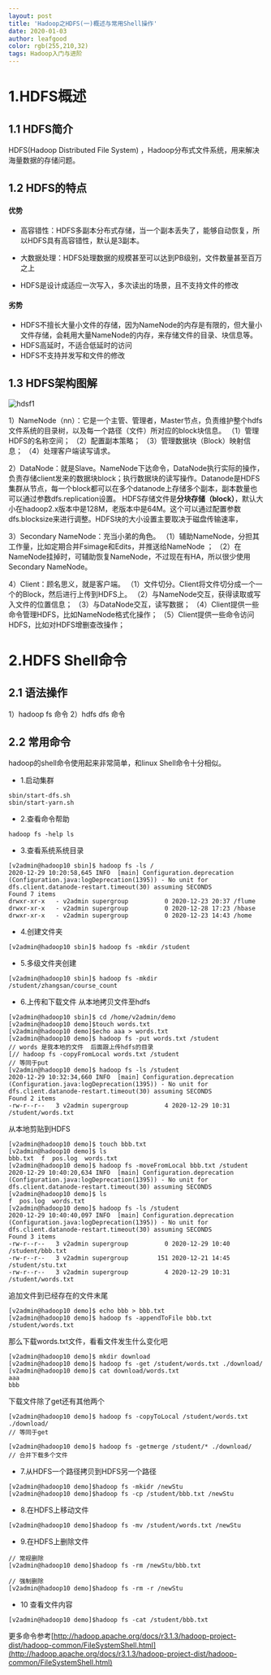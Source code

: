 ```yaml
---
layout: post
title: 'Hadoop之HDFS(一)概述与常用Shell操作'
date: 2020-01-03
author: leafgood
color: rgb(255,210,32)
tags: Hadoop入门与进阶
---
```

# 1.HDFS概述
## 1.1 HDFS简介
HDFS(Hadoop Distributed File System) ，Hadoop分布式文件系统，用来解决海量数据的存储问题。

## 1.2 HDFS的特点
#### 优势
- 高容错性：HDFS多副本分布式存储，当一个副本丢失了，能够自动恢复，所以HDFS具有高容错性，默认是3副本。

- 大数据处理：HDFS处理数据的规模甚至可以达到PB级别，文件数量甚至百万之上
- HDFS是设计成适应一次写入，多次读出的场景，且不支持文件的修改

#### 劣势
- HDFS不擅长大量小文件的存储，因为NameNode的内存是有限的，但大量小文件存储，会耗用大量NameNode的内存，来存储文件的目录、块信息等。
- HDFS高延时，不适合低延时的访问
- HDFS不支持并发写和文件的修改

## 1.3 HDFS架构图解
![hdsf1](../assets/article/hdfs1) 

1）NameNode（nn）：它是一个主管、管理者，Master节点，负责维护整个hdfs文件系统的目录树，以及每一个路径（文件）所对应的block块信息。
（1）管理HDFS的名称空间；
（2）配置副本策略；
（3）管理数据块（Block）映射信息；
（4）处理客户端读写请求。

2）DataNode：就是Slave。NameNode下达命令，DataNode执行实际的操作，负责存储client发来的数据块block；执行数据块的读写操作。Datanode是HDFS集群从节点，每一个block都可以在多个datanode上存储多个副本，副本数量也可以通过参数dfs.replication设置。
HDFS存储文件是**分块存储（block）**，默认大小在hadoop2.x版本中是128M，老版本中是64M。这个可以通过配置参数dfs.blocksize来进行调整。HDFS块的大小设置主要取决于磁盘传输速率，

3）Secondary NameNode：充当小弟的角色。
（1）辅助NameNode，分担其工作量，比如定期合并Fsimage和Edits，并推送给NameNode ；
（2）在NameNode挂掉时，可辅助恢复NameNode，不过现在有HA，所以很少使用Secondary NameNode。

4）Client：顾名思义，就是客户端。
（1）文件切分。Client将文件切分成一个一个的Block，然后进行上传到HDFS上。
（2）与NameNode交互，获得读取或写入文件的位置信息；
（3）与DataNode交互，读写数据；
（4）Client提供一些命令管理HDFS，比如NameNode格式化操作；
（5）Client提供一些命令访问HDFS，比如对HDFS增删查改操作；

# 2.HDFS Shell命令
## 2.1 语法操作
1）hadoop fs 命令
2）hdfs dfs 命令

## 2.2 常用命令
hadoop的shell命令使用起来非常简单，和linux Shell命令十分相似。

- 1.启动集群
```
sbin/start-dfs.sh
sbin/start-yarn.sh
```
- 2.查看命令帮助
```
hadoop fs -help ls
```

- 3.查看系统系统目录
```
[v2admin@hadoop10 sbin]$ hadoop fs -ls /
2020-12-29 10:20:58,645 INFO  [main] Configuration.deprecation (Configuration.java:logDeprecation(1395)) - No unit for dfs.client.datanode-restart.timeout(30) assuming SECONDS
Found 7 items
drwxr-xr-x   - v2admin supergroup          0 2020-12-23 20:37 /flume
drwxr-xr-x   - v2admin supergroup          0 2020-12-28 17:23 /hbase
drwxr-xr-x   - v2admin supergroup          0 2020-12-23 14:43 /home

```
- 4.创建文件夹
```
[v2admin@hadoop10 sbin]$ hadoop fs -mkdir /student
```
- 5.多级文件夹创建
```
[v2admin@hadoop10 sbin]$ hadoop fs -mkdir /student/zhangsan/course_count
```

- 6.上传和下载文件
从本地拷贝文件至hdfs
```
[v2admin@hadoop10 sbin]$ cd /home/v2admin/demo
[v2admin@hadoop10 demo]$touch words.txt
[v2admin@hadoop10 demo]$echo aaa > words.txt
[v2admin@hadoop10 demo]$ hadoop fs -put words.txt /student
// words 是我本地的文件  后面跟上传hdfs的目录
[// hadoop fs -copyFromLocal words.txt /student
// 等同于put
[v2admin@hadoop10 demo]$ hadoop fs -ls /student
2020-12-29 10:32:34,660 INFO  [main] Configuration.deprecation (Configuration.java:logDeprecation(1395)) - No unit for dfs.client.datanode-restart.timeout(30) assuming SECONDS
Found 2 items
-rw-r--r--   3 v2admin supergroup          4 2020-12-29 10:31 /student/words.txt

```
从本地剪贴到HDFS
```
[v2admin@hadoop10 demo]$ touch bbb.txt
[v2admin@hadoop10 demo]$ ls
bbb.txt  f  pos.log  words.txt
[v2admin@hadoop10 demo]$ hadoop fs -moveFromLocal bbb.txt /student
2020-12-29 10:40:20,634 INFO  [main] Configuration.deprecation (Configuration.java:logDeprecation(1395)) - No unit for dfs.client.datanode-restart.timeout(30) assuming SECONDS
[v2admin@hadoop10 demo]$ ls
f  pos.log  words.txt
[v2admin@hadoop10 demo]$ hadoop fs -ls /student
2020-12-29 10:40:40,097 INFO  [main] Configuration.deprecation (Configuration.java:logDeprecation(1395)) - No unit for dfs.client.datanode-restart.timeout(30) assuming SECONDS
Found 3 items
-rw-r--r--   3 v2admin supergroup          0 2020-12-29 10:40 /student/bbb.txt
-rw-r--r--   3 v2admin supergroup        151 2020-12-21 14:45 /student/stu.txt
-rw-r--r--   3 v2admin supergroup          4 2020-12-29 10:31 /student/words.txt
```
追加文件到已经存在的文件末尾
```
[v2admin@hadoop10 demo]$ echo bbb > bbb.txt
[v2admin@hadoop10 demo]$ hadoop fs -appendToFile bbb.txt /student/words.txt
```
那么下载words.txt文件，看看文件发生什么变化吧
```
[v2admin@hadoop10 demo]$ mkdir download
[v2admin@hadoop10 demo]$ hadoop fs -get /student/words.txt ./download/
[v2admin@hadoop10 demo]$ cat download/words.txt 
aaa
bbb
```
下载文件除了get还有其他两个
```
[v2admin@hadoop10 demo]$ hadoop fs -copyToLocal /student/words.txt ./download/
// 等同于get

[v2admin@hadoop10 demo]$ hadoop fs -getmerge /student/* ./download/
// 合并下载多个文件
```
- 7.从HDFS一个路径拷贝到HDFS另一个路径
```
[v2admin@hadoop10 demo]$hadoop fs -mkidr /newStu
[v2admin@hadoop10 demo]$hadoop fs -cp /student/bbb.txt /newStu
```
- 8.在HDFS上移动文件
```
[v2admin@hadoop10 demo]$hadoop fs -mv /student/words.txt /newStu
```

- 9.在HDFS上删除文件
```
// 常规删除
[v2admin@hadoop10 demo]$hadoop fs -rm /newStu/bbb.txt

// 强制删除
[v2admin@hadoop10 demo]$hadoop fs -rm -r /newStu
```
- 10 查看文件内容
```
[v2admin@hadoop10 demo]$hadoop fs -cat /student/bbb.txt
```

更多命令参考[http://hadoop.apache.org/docs/r3.1.3/hadoop-project-dist/hadoop-common/FileSystemShell.html](http://hadoop.apache.org/docs/r3.1.3/hadoop-project-dist/hadoop-common/FileSystemShell.html) 











